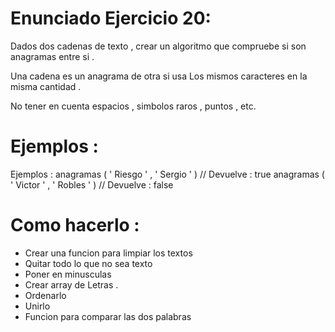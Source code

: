 # Enunciado Ejercicio 20:

Dados dos cadenas de texto , crear un algoritmo que compruebe
si son anagramas entre si .

Una cadena es un anagrama de otra si usa Los mismos caracteres
en la misma cantidad .

No tener en cuenta espacios , simbolos raros , puntos , etc.

# Ejemplos :

Ejemplos :
anagramas ( ' Riesgo ' , ' Sergio ' ) // Devuelve : true
anagramas ( ' Victor ' , ' Robles ' ) // Devuelve : false

# Como hacerlo :

- Crear una funcion para limpiar los textos
- Quitar todo lo que no sea texto
- Poner en minusculas
- Crear array de Letras .
- Ordenarlo
- Unirlo
- Funcion para comparar las dos palabras



